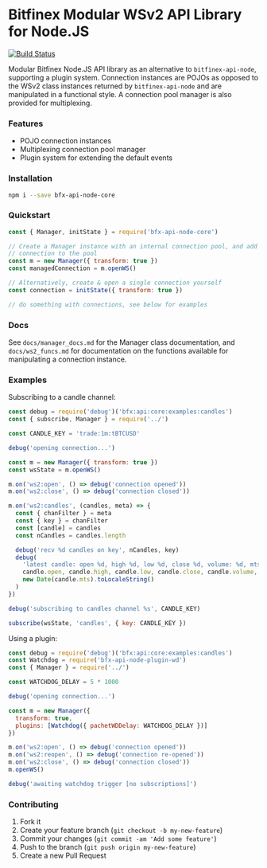 # Bitfinex Modular WSv2 API Library for Node.JS

[![Build Status](https://travis-ci.org/bitfinexcom/bfx-api-node-core.svg?branch=master)](https://travis-ci.org/bitfinexcom/bfx-api-node-core)

Modular Bitfinex Node.JS API library as an alternative to `bitfinex-api-node`, supporting a plugin system. Connection instances are POJOs as opposed to the
WSv2 class instances returned by `bitfinex-api-node` and are manipulated in a
functional style. A connection pool manager is also provided for multiplexing.

### Features

* POJO connection instances
* Multiplexing connection pool manager
* Plugin system for extending the default events

### Installation

```bash
npm i --save bfx-api-node-core
```

### Quickstart

```js
const { Manager, initState } = require('bfx-api-node-core')

// Create a Manager instance with an internal connection pool, and add a
// connection to the pool
const m = new Manager({ transform: true })
const managedConnection = m.openWS()

// Alternatively, create & open a single connection yourself
const connection = initState({ transform: true })

// do something with connections, see below for examples
```

### Docs

See `docs/manager_docs.md` for the Manager class documentation, and `docs/ws2_funcs.md` for documentation on the functions available for manipulating a connection instance.

### Examples

Subscribing to a candle channel:
```js
const debug = require('debug')('bfx:api:core:examples:candles')
const { subscribe, Manager } = require('../')

const CANDLE_KEY = 'trade:1m:tBTCUSD'

debug('opening connection...')

const m = new Manager({ transform: true })
const wsState = m.openWS()

m.on('ws2:open', () => debug('connection opened'))
m.on('ws2:close', () => debug('connection closed'))

m.on('ws2:candles', (candles, meta) => {
  const { chanFilter } = meta
  const { key } = chanFilter
  const [candle] = candles
  const nCandles = candles.length

  debug('recv %d candles on key', nCandles, key)
  debug(
    'latest candle: open %d, high %d, low %d, close %d, volume: %d, mts: %s',
    candle.open, candle.high, candle.low, candle.close, candle.volume,
    new Date(candle.mts).toLocaleString()
  )
})

debug('subscribing to candles channel %s', CANDLE_KEY)

subscribe(wsState, 'candles', { key: CANDLE_KEY })
```

Using a plugin:
```js
const debug = require('debug')('bfx:api:core:examples:candles')
const Watchdog = require('bfx-api-node-plugin-wd')
const { Manager } = require('../')

const WATCHDOG_DELAY = 5 * 1000

debug('opening connection...')

const m = new Manager({
  transform: true,
  plugins: [Watchdog({ pachetWDDelay: WATCHDOG_DELAY })]
})

m.on('ws2:open', () => debug('connection opened'))
m.on('ws2:reopen', () => debug('connection re-opened'))
m.on('ws2:close', () => debug('connection closed'))
m.openWS()

debug('awaiting watchdog trigger [no subscriptions]')
```

### Contributing

1. Fork it
2. Create your feature branch (`git checkout -b my-new-feature`)
3. Commit your changes (`git commit -am 'Add some feature'`)
4. Push to the branch (`git push origin my-new-feature`)
5. Create a new Pull Request
